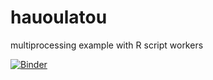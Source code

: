 # hauoulatou
multiprocessing example with R script workers

[![Binder](http://mybinder.org/badge.svg)](http://beta.mybinder.org/v2/gh/pnavaro/hauoulatou/master?urlpath=rstudio)


